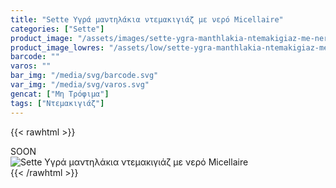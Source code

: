 ```yaml
---
title: "Sette Υγρά μαντηλάκια ντεμακιγιάζ με νερό Micellaire"
categories: ["Sette"]
product_image: "/assets/images/sette-ygra-manthlakia-ntemakigiaz-me-nero-micellaire.jpg"
product_image_lowres: "/assets/low/sette-ygra-manthlakia-ntemakigiaz-me-nero-micellaire.jpg"
barcode: ""
varos: ""
bar_img: "/media/svg/barcode.svg"
var_img: "/media/svg/varos.svg"
gencat: ["Μη Τρόφιμα"]
tags: ["Ντεμακιγιάζ"]
---
```

{{< rawhtml >}}

<div class="sload441"><div class="product">SOON<br><div class="pimg"><img alt="Sette Υγρά μαντηλάκια ντεμακιγιάζ με νερό Micellaire" title="Sette Υγρά μαντηλάκια ντεμακιγιάζ με νερό Micellaire" src="/assets/images/sette-ygra-manthlakia-ntemakigiaz-me-nero-micellaire.jpg"></div></div></div>
{{< /rawhtml >}}


